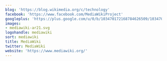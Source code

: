 ```yaml
---
blog: 'https://blog.wikimedia.org/c/technology'
facebook: 'https://www.facebook.com/MediaWikiProject'
googleplus: 'https://plus.google.com/u/0/b/103470172168784626509/103470172168784626509/posts'
images:
- mediawiki-ar21.svg
logohandle: mediawiki
sort: mediawiki
title: MediaWiki
twitter: MediaWiki
website: 'https://www.mediawiki.org/'
---
```

